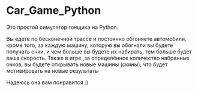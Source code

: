 # Car_Game_Python

Это простой симулятор гонщика на Python.

Вы едете по бесконечной трассе и постоянно обгоняете автомобили, 
кроме того, за каждую машину, которую вы обогнали вы будете получать очки,
и чем больше вы будете их набирать, тем больше будет ваша скорость. 
Также в игре ,за определённое количество набранных очков, вы будете открывать новые машины (скины),
что будет мотивировать на новые результаты

Надеюсь она вам понравится :)
